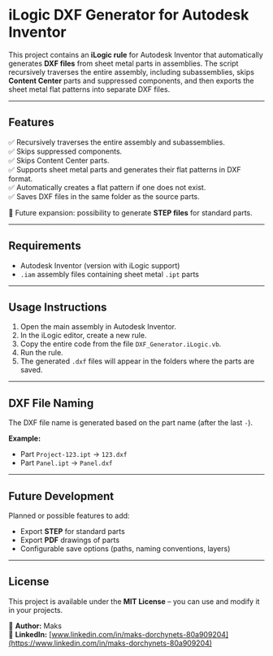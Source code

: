 # iLogic DXF Generator for Autodesk Inventor

This project contains an **iLogic rule** for Autodesk Inventor that automatically generates **DXF files** from sheet metal parts in assemblies. The script recursively traverses the entire assembly, including subassemblies, skips **Content Center** parts and suppressed components, and then exports the sheet metal flat patterns into separate DXF files.

---

## Features

✅ Recursively traverses the entire assembly and subassemblies.  
✅ Skips suppressed components.  
✅ Skips Content Center parts.  
✅ Supports sheet metal parts and generates their flat patterns in DXF format.  
✅ Automatically creates a flat pattern if one does not exist.  
✅ Saves DXF files in the same folder as the source parts.  

🚧 Future expansion: possibility to generate **STEP files** for standard parts.

---

## Requirements

- Autodesk Inventor (version with iLogic support)  
- `.iam` assembly files containing sheet metal `.ipt` parts  

---

## Usage Instructions

1. Open the main assembly in Autodesk Inventor.  
2. In the iLogic editor, create a new rule.  
3. Copy the entire code from the file `DXF_Generator.iLogic.vb`.  
4. Run the rule.  
5. The generated `.dxf` files will appear in the folders where the parts are saved.  

---

## DXF File Naming

The DXF file name is generated based on the part name (after the last `-`).

**Example:**  
- Part `Project-123.ipt` → `123.dxf`  
- Part `Panel.ipt` → `Panel.dxf`  

---

## Future Development

Planned or possible features to add:  
- Export **STEP** for standard parts  
- Export **PDF** drawings of parts  
- Configurable save options (paths, naming conventions, layers)  

---

## License

This project is available under the **MIT License** – you can use and modify it in your projects.  

👤 **Author:** Maks  
📌 **LinkedIn:** [www.linkedin.com/in/maks-dorchynets-80a909204](https://www.linkedin.com/in/maks-dorchynets-80a909204)
